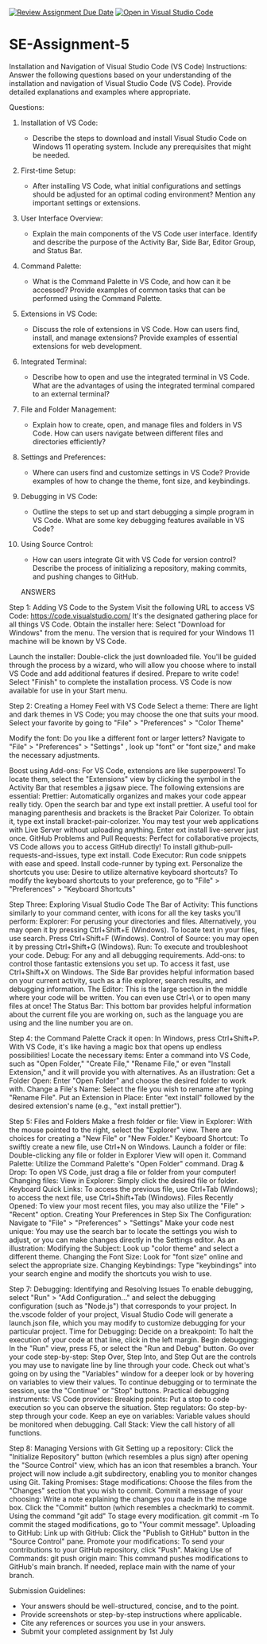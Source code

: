 [![Review Assignment Due Date](https://classroom.github.com/assets/deadline-readme-button-22041afd0340ce965d47ae6ef1cefeee28c7c493a6346c4f15d667ab976d596c.svg)](https://classroom.github.com/a/XoLGRbHq)
[![Open in Visual Studio Code](https://classroom.github.com/assets/open-in-vscode-2e0aaae1b6195c2367325f4f02e2d04e9abb55f0b24a779b69b11b9e10269abc.svg)](https://classroom.github.com/online_ide?assignment_repo_id=15282020&assignment_repo_type=AssignmentRepo)
# SE-Assignment-5
Installation and Navigation of Visual Studio Code (VS Code)
 Instructions:
Answer the following questions based on your understanding of the installation and navigation of Visual Studio Code (VS Code). Provide detailed explanations and examples where appropriate.

 Questions:

1. Installation of VS Code:
   - Describe the steps to download and install Visual Studio Code on Windows 11 operating system. Include any prerequisites that might be needed.

2. First-time Setup:
   - After installing VS Code, what initial configurations and settings should be adjusted for an optimal coding environment? Mention any important settings or extensions.

3. User Interface Overview:
   - Explain the main components of the VS Code user interface. Identify and describe the purpose of the Activity Bar, Side Bar, Editor Group, and Status Bar.

4. Command Palette:
   - What is the Command Palette in VS Code, and how can it be accessed? Provide examples of common tasks that can be performed using the Command Palette.

5. Extensions in VS Code:
   - Discuss the role of extensions in VS Code. How can users find, install, and manage extensions? Provide examples of essential extensions for web development.

6. Integrated Terminal:
   - Describe how to open and use the integrated terminal in VS Code. What are the advantages of using the integrated terminal compared to an external terminal?

7. File and Folder Management:
   - Explain how to create, open, and manage files and folders in VS Code. How can users navigate between different files and directories efficiently?

8. Settings and Preferences:
   - Where can users find and customize settings in VS Code? Provide examples of how to change the theme, font size, and keybindings.

9. Debugging in VS Code:
   - Outline the steps to set up and start debugging a simple program in VS Code. What are some key debugging features available in VS Code?

10. Using Source Control:
    - How can users integrate Git with VS Code for version control? Describe the process of initializing a repository, making commits, and pushing changes to GitHub.

    ANSWERS
    
Step 1: Adding VS Code to the System
Visit the following URL to access VS Code: https://code.visualstudio.com/ It's the designated gathering place for all things VS Code.
Obtain the installer here: Select "Download for Windows" from the menu. The version that is required for your Windows 11 machine will be known by VS Code.

Launch the installer: Double-click the just downloaded file. You'll be guided through the process by a wizard, who will allow you choose where to install VS Code and add additional features if desired.
Prepare to write code! Select "Finish" to complete the installation process. VS Code is now available for use in your Start menu.

Step 2: Creating a Homey Feel with VS Code
Select a theme: There are light and dark themes in VS Code; you may choose the one that suits your mood. Select your favorite by going to "File" > "Preferences" > "Color Theme" 

Modify the font: Do you like a different font or larger letters? Navigate to "File" > "Preferences" > "Settings" , look up "font" or "font size," and make the necessary adjustments.

Boost using Add-ons: For VS Code, extensions are like superpowers! To locate them, select the "Extensions" view by clicking the symbol in the Activity Bar that resembles a jigsaw piece. The following extensions are essential:
Prettier: Automatically organizes and makes your code appear really tidy. Open the search bar and type ext install prettier.
A useful tool for managing parenthesis and brackets is the Bracket Pair Colorizer. To obtain it, type ext install bracket-pair-colorizer.
You may test your web applications with Live Server without uploading anything. Enter ext install live-server just once.
GitHub Problems and Pull Requests: Perfect for collaborative projects, VS Code allows you to access GitHub directly! To install github-pull-requests-and-issues, type ext install.
Code Executor: Run code snippets with ease and speed. Install code-runner by typing ext.
Personalize the shortcuts you use: Desire to utilize alternative keyboard shortcuts? To modify the keyboard shortcuts to your preference, go to "File" > "Preferences" > "Keyboard Shortcuts" 

Step Three: Exploring Visual Studio Code
The Bar of Activity: This functions similarly to your command center, with icons for all the key tasks you'll perform:
Explorer: For perusing your directories and files. Alternatively, you may open it by pressing  Ctrl+Shift+E (Windows).
To locate text in your files, use search. Press   Ctrl+Shift+F (Windows).
Control of Source: you may open it by pressing  Ctrl+Shift+G (Windows).
Run: To execute and troubleshoot your code.
Debug: For any and all debugging requirements.
Add-ons: to control those fantastic extensions you set up. To access it fast, use Ctrl+Shift+X on Windows.
The Side Bar provides helpful information based on your current activity, such as a file explorer, search results, and debugging information.
The Editor: This is the large section in the middle where your code will be written. You can even use Ctrl+\ or  to open many files at once!
The Status Bar: This bottom bar provides helpful information about the current file you are working on, such as the language you are using and the line number you are on.

Step 4: the Command Palette
Crack it open: In Windows, press Ctrl+Shift+P. With VS Code, it's like having a magic box that opens up endless possibilities!
Locate the necessary items: Enter a command into VS Code, such as "Open Folder," "Create File," "Rename File," or even "Install Extension," and it will provide you with alternatives.
As an illustration:
Get a Folder Open: Enter "Open Folder" and choose the desired folder to work with.
Change a File's Name: Select the file you wish to rename after typing "Rename File".
Put an Extension in Place: Enter "ext install" followed by the desired extension's name (e.g., "ext install prettier").

Step 5: Files and Folders
Make a fresh folder or file:
View in Explorer: With the mouse pointed to the right, select the "Explorer" view. There are choices for creating a "New File" or "New Folder."
Keyboard Shortcut: To swiftly create a new file, use Ctrl+N on Windows.
Launch a folder or file:
Double-clicking any file or folder in Explorer View will open it.
Command Palette: Utilize the Command Palette's "Open Folder" command.
Drag & Drop: To open VS Code, just drag a file or folder from your computer!
Changing files:
View in Explorer: Simply click the desired file or folder.
Keyboard Quick Links: To access the previous file, use Ctrl+Tab (Windows); to access the next file, use Ctrl+Shift+Tab (Windows).
Files Recently Opened: To view your most recent files, you may also utilize the "File" > "Recent" option.
Creating Your Preferences in Step Six
The Configuration: Navigate to "File" > "Preferences" > "Settings" 
Make your code nest unique: You may use the search bar to locate the settings you wish to adjust, or you can make changes directly in the Settings editor.
As an illustration:
Modifying the Subject: Look up "color theme" and select a different theme.
Changing the Font Size: Look for "font size" online and select the appropriate size.
Changing Keybindings: Type "keybindings" into your search engine and modify the shortcuts you wish to use.

Step 7: Debugging: Identifying and Resolving Issues
To enable debugging, select "Run" > "Add Configuration..." and select the debugging configuration (such as "Node.js") that corresponds to your project. In the.vscode folder of your project, Visual Studio Code will generate a launch.json file, which you may modify to customize debugging for your particular project.
Time for Debugging:
Decide on a breakpoint: To halt the execution of your code at that line, click in the left margin.
Begin debugging: In the "Run" view, press F5, or select the "Run and Debug" button.
Go over your code step-by-step: Step Over, Step Into, and Step Out are the controls you may use to navigate line by line through your code.
Check out what's going on by using the "Variables" window for a deeper look or by hovering on variables to view their values.
To continue debugging or to terminate the session, use the "Continue" or "Stop" buttons.
Practical debugging instruments: VS Code provides:
Breaking points: Put a stop to code execution so you can observe the situation.
Step regulators: Go step-by-step through your code.
Keep an eye on variables: Variable values should be monitored when debugging.
Call Stack: View the call history of all functions.

Step 8: Managing Versions with Git
Setting up a repository: Click the "Initialize Repository" button (which resembles a plus sign) after opening the "Source Control" view, which has an icon that resembles a branch. Your project will now include a.git subdirectory, enabling you to monitor changes using Git.
Taking Promises:
Stage modifications: Choose the files from the "Changes" section that you wish to commit.
Commit a message of your choosing: Write a note explaining the changes you made in the message box.
Click the "Commit" button (which resembles a checkmark) to commit.
Using the command "git add" To stage every modification.
git commit -m To commit the staged modifications, go to "Your commit message".
Uploading to GitHub:
Link up with GitHub: Click the "Publish to GitHub" button in the "Source Control" pane.
Promote your modifications: To send your contributions to your GitHub repository, click "Push".
Making Use of Commands:
git push origin main: This command pushes modifications to GitHub's main branch. If needed, replace main with the name of your branch.


 Submission Guidelines:
- Your answers should be well-structured, concise, and to the point.
- Provide screenshots or step-by-step instructions where applicable.
- Cite any references or sources you use in your answers.
- Submit your completed assignment by 1st July 

